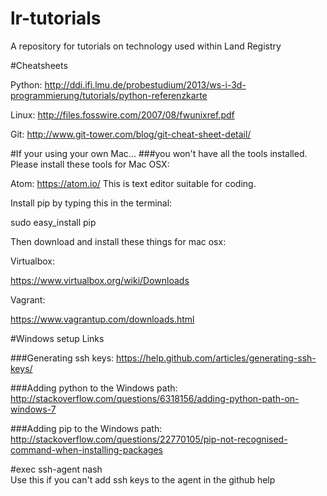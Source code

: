 lr-tutorials
============

A repository for tutorials on technology used within Land Registry

#Cheatsheets

Python: http://ddi.ifi.lmu.de/probestudium/2013/ws-i-3d-programmierung/tutorials/python-referenzkarte

Linux: http://files.fosswire.com/2007/08/fwunixref.pdf

Git: http://www.git-tower.com/blog/git-cheat-sheet-detail/


#If your using your own Mac...
###you won't have all the tools installed.  Please install these tools for Mac OSX:

Atom:
https://atom.io/
This is text editor suitable for coding.

Install pip by typing this in the terminal:

sudo easy_install pip

Then download and install these things for mac osx:

Virtualbox:

https://www.virtualbox.org/wiki/Downloads

Vagrant:

https://www.vagrantup.com/downloads.html

#Windows setup Links

###Generating ssh keys:
https://help.github.com/articles/generating-ssh-keys/

###Adding python to the Windows path:
http://stackoverflow.com/questions/6318156/adding-python-path-on-windows-7

###Adding pip to the Windows path:
http://stackoverflow.com/questions/22770105/pip-not-recognised-command-when-installing-packages

#exec ssh-agent nash  
Use this if you can't add ssh keys to the agent in the github help



